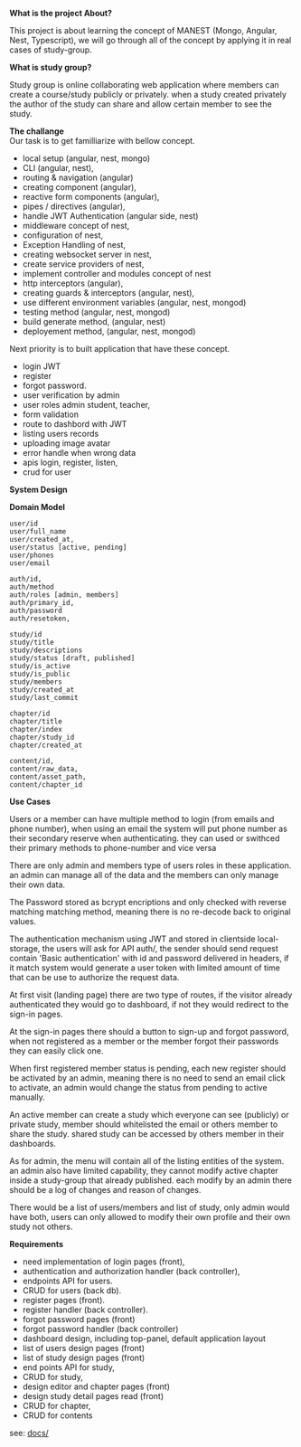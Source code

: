 
**What is the project About?**  

This project is about learning the concept of MANEST (Mongo, Angular, Nest, Typescript), we will go through all of the concept by applying it in real cases of study-group.  

**What is study group?**  

Study group is online collaborating web application where members can create a course/study publicly or privately. when a study created privately the author of the study can share and allow certain member to see the study.     
 
**The challange**  
Our task is to get familliarize with bellow concept.   
  - local setup (angular, nest, mongo)
  - CLI (angular, nest),
  - routing & navigation (angular)
  - creating component (angular),
  - reactive form components (angular),
  - pipes / directives (angular),
  - handle JWT Authentication (angular side, nest)
  - middleware concept of nest,
  - configuration of nest,
  - Exception Handling of nest,
  - creating websocket server in nest,
  - create service providers of nest,
  - implement controller and modules concept of nest 
  - http interceptors  (angular),
  - creating guards & interceptors (angular, nest),
  - use different environment variables (angular, nest, mongod)
  - testing method (angular, nest, mongod)
  - build generate method, (angular, nest)
  - deployement method, (angular, nest, mongod)  

Next priority is to built application that have these concept.   
  - login JWT
  - register 
  - forgot password.
  - user verification by admin
  - user roles admin student, teacher,
  - form validation
  - route to dashbord with JWT
  - listing users records
  - uploading image avatar
  - error handle when wrong data
  - apis login, register, listen,
  - crud for user
  
**System Design**  

**Domain Model**  
```
user/id
user/full_name
user/created_at,
user/status [active, pending]
user/phones
user/email

auth/id,
auth/method
auth/roles [admin, members]
auth/primary_id,
auth/password
auth/resetoken,

study/id  
study/title  
study/descriptions  
study/status [draft, published]  
study/is_active  
study/is_public  
study/members  
study/created_at  
study/last_commit  

chapter/id 
chapter/title
chapter/index
chapter/study_id
chapter/created_at

content/id,
content/raw_data,
content/asset_path,
content/chapter_id
```
**Use Cases**  

Users or a member can have multiple method to login (from emails and phone number), when using an email the system will put phone number as their secondary reserve when authenticating. they can used or swithced their primary methods to phone-number and vice versa   

There are only admin and members type of users roles in these application. an admin can manage all of the data and the members can only manage their own data.  

The Password stored as bcrypt encriptions and only checked with reverse matching matching method, meaning there is no re-decode back to original values.  

The authentication mechanism using JWT and stored in clientside local-storage, the users will ask for API auth/, the sender should send request contain 'Basic authentication' with id and password delivered in headers, if it match system would generate a user token with limited amount of time that can be use to authorize the request data.  

At first visit (landing page) there are two type of routes, if the visitor already authenticated they would go to dashboard, if not they would redirect to the sign-in pages.  

At the sign-in pages there should a button to sign-up and forgot password, when not registered as a member or the member forgot their passwords they can easily click one. 

When first registered  member status is pending, each new register should be activated by an admin, meaning there is no need to send an email click to activate, an admin would change the status from pending to active manually.  

An active member can create a study which everyone can see (publicly) or private study, member should whitelisted the email or others member to share the study. shared study can be accessed by others member in their dashboards.

As for admin, the menu will contain all of the listing entities of the system. an admin also have limited capability, they cannot modify active chapter inside a study-group that already published. each modify by an admin there should be a log of changes and reason of changes.

There would be a list of users/members and list of study, only admin would have both, users can only allowed to modify their own profile and their own study not others.


**Requirements**  

- need implementation of login pages (front),  
- authentication and authorization handler (back controller),  
- endpoints API for users.   
- CRUD for users (back db).   
- register pages (front).   
- register handler (back controller).   
- forgot password pages (front)
- forgot password handler (back controller)
- dashboard design, including top-panel, default application layout
- list of users design pages (front)
- list of study design pages (front)
- end points API for study,
- CRUD for study,
- design editor and chapter pages (front)
- design study detail pages read (front)
- CRUD for chapter,
- CRUD for contents

see: [docs/](docs/)   
